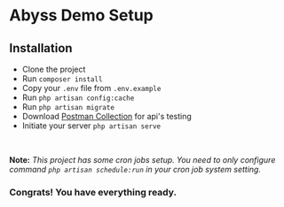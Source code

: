 <h1>Abyss Demo Setup</h1>

<h2>Installation</h2>

<ul>
    <li>Clone the project</li>
    <li>Run <code>composer install</code></li>
    <li>Copy your <code>.env</code> file from <code>.env.example</code></li>
    <li>Run <code>php artisan config:cache</code></li>
    <li>Run <code>php artisan migrate</code></li>
    <li>Download <a href="https://drive.google.com/drive/folders/1y0H6WN4ELDeEurO8ine71nOHVkfUTRg2?usp=sharing">Postman Collection</a> for api's testing</li>
    <li>Initiate your server <code>php artisan serve</code></li>
</ul>

<br>

<b>Note:</b>
<i>This project has some cron jobs setup. You need to only configure command <code>php artisan schedule:run</code> in your cron job system setting.</i>
<br>
<h3>Congrats! You have everything ready.</p>
